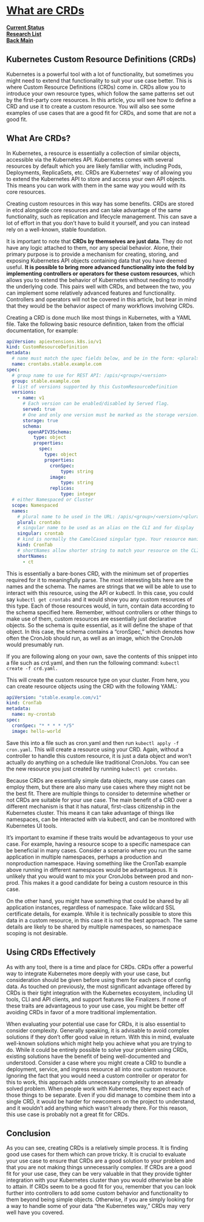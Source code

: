 # **[What are CRDs](https://www.loft.sh/blog/kubernetes-crds-custom-resource-definitions)**

**[Current Status](../../../../../development/status/weekly/current_status.md)**\
**[Research List](../../../../research_list.md)**\
**[Back Main](../../../../../README.md)**

## Kubernetes Custom Resource Definitions (CRDs)

Kubernetes is a powerful tool with a lot of functionality, but sometimes you might need to extend that functionality to suit your use case better. This is where Custom Resource Definitions (CRDs) come in. CRDs allow you to introduce your own resource types, which follow the same patterns set out by the first-party core resources. In this article, you will see how to define a CRD and use it to create a custom resource. You will also see some examples of use cases that are a good fit for CRDs, and some that are not a good fit.

## What Are CRDs?

In Kubernetes, a resource is essentially a collection of similar objects, accessible via the Kubernetes API. Kubernetes comes with several resources by default which you are likely familiar with, including Pods, Deployments, ReplicaSets, etc. CRDs are Kubernetes’ way of allowing you to extend the Kubernetes API to store and access your own API objects. This means you can work with them in the same way you would with its core resources.

Creating custom resources in this way has some benefits. CRDs are stored in etcd alongside core resources and can take advantage of the same functionality, such as replication and lifecycle management. This can save a lot of effort in that you don’t have to build it yourself, and you can instead rely on a well-known, stable foundation.

It is important to note that **CRDs by themselves are just data.** They do not have any logic attached to them, nor any special behavior. Alone, their primary purpose is to provide a mechanism for creating, storing, and exposing Kubernetes API objects containing data that you have deemed useful. **It is possible to bring more advanced functionality into the fold by implementing controllers or operators for these custom resources**, which allows you to extend the behavior of Kubernetes without needing to modify the underlying code. This pairs well with CRDs, and between the two, you can implement some relatively advanced features and functionality. Controllers and operators will not be covered in this article, but bear in mind that they would be the behavior aspect of many workflows involving CRDs.

Creating a CRD is done much like most things in Kubernetes, with a YAML file. Take the following basic resource definition, taken from the official documentation, for example:

```yaml
apiVersion: apiextensions.k8s.io/v1
kind: CustomResourceDefinition
metadata:
  # name must match the spec fields below, and be in the form: <plural>.<group>
  name: crontabs.stable.example.com
spec:
  # group name to use for REST API: /apis/<group>/<version>
  group: stable.example.com
  # list of versions supported by this CustomResourceDefinition
  versions:
    - name: v1
      # Each version can be enabled/disabled by Served flag.
      served: true
      # One and only one version must be marked as the storage version.
      storage: true
      schema:
        openAPIV3Schema:
          type: object
          properties:
            spec:
              type: object
              properties:
                cronSpec:
                    type: string
                image:
                    type: string
                replicas:
                    type: integer
  # either Namespaced or Cluster
  scope: Namespaced
  names:
    # plural name to be used in the URL: /apis/<group>/<version>/<plural>
    plural: crontabs
    # singular name to be used as an alias on the CLI and for display
    singular: crontab
    # kind is normally the CamelCased singular type. Your resource manifests use this.
    kind: CronTab
    # shortNames allow shorter string to match your resource on the CLI
    shortNames:
      - ct
```

This is essentially a bare-bones CRD, with the minimum set of properties required for it to meaningfully parse. The most interesting bits here are the names and the schema. The names are strings that we will be able to use to interact with this resource, using the API or kubectl. In this case, you could say ```kubectl get crontabs``` and it would show you any custom resources of this type. Each of those resources would, in turn, contain data according to the schema specified here. Remember, without controllers or other things to make use of them, custom resources are essentially just declarative objects. So the schema is quite essential, as it will define the shape of that object. In this case, the schema contains a “cronSpec,” which denotes how often the CronJob should run, as well as an image, which the CronJob would presumably run.

If you are following along on your own, save the contents of this snippet into a file such as crd.yaml, and then run the following command: ```kubectl create -f crd.yaml.```

This will create the custom resource type on your cluster. From here, you can create resource objects using the CRD with the following YAML:

```yaml
apiVersion: "stable.example.com/v1"
kind: CronTab
metadata:
  name: my-crontab
spec:
  cronSpec: "* * * * */5"
  image: hello-world
```

Save this into a file such as cron.yaml and then run ```kubectl apply -f cron.yaml```. This will create a resource using your CRD. Again, without a controller to handle this custom resource, it is just a data object and won’t actually do anything on a schedule like traditional CronJobs. You can see the new resource you just created by running ```kubectl get crontabs```.

Because CRDs are essentially simple data objects, many use cases can employ them, but there are also many use cases where they might not be the best fit. There are multiple things to consider to determine whether or not CRDs are suitable for your use case. The main benefit of a CRD over a different mechanism is that it has natural, first-class citizenship in the Kubernetes cluster. This means it can take advantage of things like namespaces, can be interacted with via kubectl, and can be monitored with Kubernetes UI tools.

It’s important to examine if these traits would be advantageous to your use case. For example, having a resource scope to a specific namespace can be beneficial in many cases. Consider a scenario where you run the same application in multiple namespaces, perhaps a production and nonproduction namespace. Having something like the CronTab example above running in different namespaces would be advantageous. It is unlikely that you would want to mix your CronJobs between prod and non-prod. This makes it a good candidate for being a custom resource in this case.

On the other hand, you might have something that could be shared by all application instances, regardless of namespace. Take wildcard SSL certificate details, for example. While it is technically possible to store this data in a custom resource, in this case it is not the best approach. The same details are likely to be shared by multiple namespaces, so namespace scoping is not desirable.

## Using CRDs Effectively

As with any tool, there is a time and place for CRDs. CRDs offer a powerful way to integrate Kubernetes more deeply with your use case, but consideration should be given before using them for each piece of config data. As touched on previously, the most significant advantage offered by CRDs is their tight integration with the Kubernetes ecosystem, including UI tools, CLI and API clients, and support features like Finalizers. If none of these traits are advantageous to your use case, you might be better off avoiding CRDs in favor of a more traditional implementation.

When evaluating your potential use case for CRDs, it is also essential to consider complexity. Generally speaking, it is advisable to avoid complex solutions if they don’t offer good value in return. With this in mind, evaluate well-known solutions which might help you achieve what you are trying to do. While it could be entirely possible to solve your problem using CRDs, existing solutions have the benefit of being well-documented and understood. Consider a case where you might create a CRD to bundle a deployment, service, and ingress resource all into one custom resource. Ignoring the fact that you would need a custom controller or operator for this to work, this approach adds unnecessary complexity to an already solved problem. When people work with Kubernetes, they expect each of those things to be separate. Even if you did manage to combine them into a single CRD, it would be harder for newcomers on the project to understand, and it wouldn’t add anything which wasn’t already there. For this reason, this use case is probably not a great fit for CRDs.

## Conclusion

As you can see, creating CRDs is a relatively simple process. It is finding good use cases for them which can prove tricky. It is crucial to evaluate your use case to ensure that CRDs are a good solution to your problem and that you are not making things unnecessarily complex. If CRDs are a good fit for your use case, they can be very valuable in that they provide tighter integration with your Kubernetes cluster than you would otherwise be able to attain. If CRDs seem to be a good fit for you, remember that you can look further into controllers to add some custom behavior and functionality to them beyond being simple objects. Otherwise, if you are simply looking for a way to handle some of your data “the Kubernetes way,” CRDs may very well have you covered.
